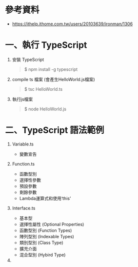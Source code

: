 # 參考資料
* https://ithelp.ithome.com.tw/users/20103639/ironman/1306

# 一、執行 TypeScript
  1. 安裝 TypeScript     
        > $ npm install -g typescript
  
  2. compile ts 檔案 (會產生HelloWorld.js檔案)
        > $ tsc HelloWorld.ts   
  
  3. 執行js檔案
        > $ node HelloWorld.js

# 二、TypeScript 語法範例
  1. Variable.ts
      * 變數宣告

  2. Function.ts
     * 函數型別   
     * 選擇性參數
     * 預設參數
     * 剩餘參數
     * Lambda運算式和使用‘this’
  
  3. Interface.ts
     * 基本型
     * 選擇性屬性 (Optional Properties)
     * 函數型別 (Function Types)
     * 陣列型別 (Indexable Types)
     * 類別型別 (Class Type)
     * 擴充介面
     * 混合型別 (Hybird Type)
  4. 